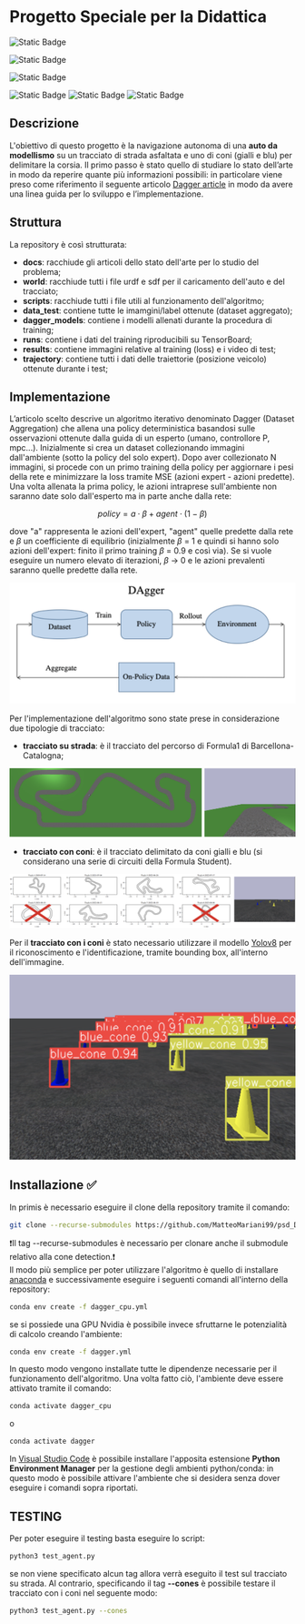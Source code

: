 # Progetto Speciale per la Didattica
![Static Badge](https://img.shields.io/badge/ubuntu-22.04-orange?style=plastic&logo=ubuntu)

![Static Badge](https://img.shields.io/badge/conda-24.7.1-blue?style=plastic&logo=anaconda&logoColor=brightgreen)

![Static Badge](https://img.shields.io/badge/python-3.11.9-blue?style=plastic&logo=python&logoColor=yellow%20)

![Static Badge](https://img.shields.io/badge/PyTorch-version%202.2.2-blue?style=plastic&logo=pytorch&logoColor=white&labelColor=orange)
![Static Badge](https://img.shields.io/badge/OpenCV-version%204.9.0.80-blue?style=plastic&logo=opencv&labelColor=brightgreen)
![Static Badge](https://img.shields.io/badge/numpy-version%201.26.4-blue?style=plastic&logo=numpy&logoColor=blue&labelColor=white)




## Descrizione
L'obiettivo di questo progetto è la navigazione autonoma di una **auto da modellismo** su un tracciato di strada asfaltata e uno di coni (gialli e blu) per delimitare la corsia.
Il primo passo è stato quello di studiare lo stato dell’arte in modo da reperire quante più informazioni possibili: in particolare viene preso come riferimento il seguente articolo [Dagger article](https://arxiv.org/pdf/1011.0686) in modo da avere una linea guida per lo sviluppo e l’implementazione.


## Struttura
La repository è così strutturata:
- **docs**: racchiude gli articoli dello stato dell'arte per lo studio del problema;
- **world**: racchiude tutti i file urdf e sdf per il caricamento dell'auto e del tracciato;
- **scripts**: racchiude tutti i file utili al funzionamento dell'algoritmo;
- **data_test**: contiene tutte le imamgini/label ottenute (dataset aggregato);
- **dagger_models**: contiene i modelli allenati durante la procedura di training;
- **runs**: contiene i dati del training riproducibili su TensorBoard;
- **results**: contiene immagini relative al training (loss) e i video di test;
- **trajectory**: contiene tutti i dati delle traiettorie (posizione veicolo) ottenute durante i test;


## Implementazione
L’articolo scelto descrive un algoritmo iterativo denominato Dagger (Dataset Aggregation) che allena una policy deterministica basandosi sulle osservazioni ottenute dalla guida di un esperto (umano, controllore P, mpc...).
Inizialmente si crea un dataset collezionando immagini dall'ambiente (sotto la policy del solo expert). Dopo aver collezionato N immagini, si procede con un primo training della policy per aggiornare i pesi della rete e minimizzare la loss tramite MSE (azioni expert - azioni predette).
Una volta allenata la prima policy, le azioni intraprese sull'ambiente non saranno date solo dall'esperto ma in parte anche dalla rete:

$$
policy = a \cdot \beta + agent \cdot (1-\beta)
$$

dove "a" rappresenta le azioni dell'expert, "agent" quelle predette dalla rete e $\beta$ un coefficiente di equilibrio (inizialmente $\beta$ = 1 e quindi si hanno solo azioni dell'expert: finito il primo training $\beta$ = 0.9 e così via). 
Se si vuole eseguire un numero elevato di iterazioni, $\beta$ -> 0 e le azioni prevalenti saranno quelle predette dalla rete.

![Immagine dagger](https://github.com/MatteoMariani99/psd_DaGGER/blob/main/docs/immagini/dagger.png)

Per l'implementazione dell'algoritmo sono state prese in considerazione due tipologie di tracciato:
- **tracciato su strada**: è il tracciato del percorso di Formula1 di Barcellona-Catalogna;
  
![Immagine dagger](https://github.com/MatteoMariani99/psd_DaGGER/blob/main/docs/immagini/strada.png)
- **tracciato con coni**: è il tracciato delimitato da coni gialli e blu (si considerano una serie di circuiti della Formula Student).
  
![Immagine dagger](https://github.com/MatteoMariani99/psd_DaGGER/blob/main/docs/immagini/coni.png)

Per il **tracciato con i coni** è stato necessario utilizzare il modello [Yolov8](https://github.com/ultralytics/ultralytics?tab=readme-ov-file) per il riconoscimento e l'identificazione, tramite bounding box, all'interno dell'immagine. 

![Immagine dagger](https://github.com/MatteoMariani99/psd_DaGGER/blob/main/docs/immagini/coni_identificati.png)

## Installazione ✅
In primis è necessario eseguire il clone della repository tramite il comando:
```bash
git clone --recurse-submodules https://github.com/MatteoMariani99/psd_DaGGER.git
```
❗Il tag --recurse-submodules è necessario per clonare anche il submodule relativo alla cone detection.❗\
Il modo più semplice per poter utilizzare l'algoritmo è quello di installare [anaconda](https://www.anaconda.com/) e successivamente eseguire i seguenti comandi all'interno della repository:

```bash
conda env create -f dagger_cpu.yml
```
se si possiede una GPU Nvidia è possibile invece sfruttarne le potenzialità di calcolo creando l'ambiente:
```bash
conda env create -f dagger.yml
```
In questo modo vengono installate tutte le dipendenze necessarie per il funzionamento dell'algoritmo.
Una volta fatto ciò, l'ambiente deve essere attivato tramite il comando:
```bash
conda activate dagger_cpu
```
o
```bash
conda activate dagger
```

In [Visual Studio Code](https://code.visualstudio.com) è possibile installare l'apposita estensione **Python Environment Manager** per la gestione degli ambienti python/conda: in questo modo è possibile attivare l'ambiente che si desidera senza dover eseguire i comandi sopra riportati.

## TESTING
Per poter eseguire il testing basta eseguire lo script:
```bash
python3 test_agent.py
```
se non viene specificato alcun tag allora verrà eseguito il test sul tracciato su strada. Al contrario, specificando il tag **--cones** è possibile testare il tracciato con i coni nel seguente modo:
```bash
python3 test_agent.py --cones
```




